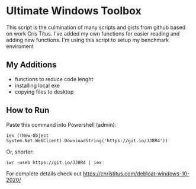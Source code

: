 # Ultimate Windows Toolbox
This script is the culmination of many scripts and gists from github based on work Cris Titus. I've added my own functions for easier reading and adding new functions. I'm using this script to setup my benchmark enviroment

## My Additions
- functions to reduce code lenght
- installing local exe
- copying files to desktop

## How to Run
Paste this command into Powershell (admin):
```
iex ((New-Object System.Net.WebClient).DownloadString('https://git.io/JJ8R4'))
```
Or, shorter:
```
iwr -useb https://git.io/JJ8R4 | iex
```

For complete details check out https://christitus.com/debloat-windows-10-2020/
